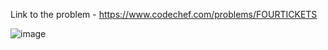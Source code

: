 Link to the problem - https://www.codechef.com/problems/FOURTICKETS


![image](https://github.com/Haleshot/Competitive-Programming/assets/57552973/2d7c90df-36b9-4d96-8f06-b2328e97641c)
